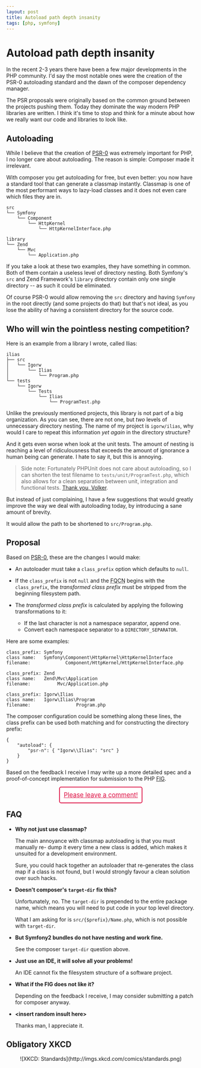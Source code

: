 ```yaml
---
layout: post
title: Autoload path depth insanity
tags: [php, symfony]
---
```


# Autoload path depth insanity

In the recent 2-3 years there have been a few major developments in the PHP
community. I'd say the most notable ones were the creation of the PSR-0
autoloading standard and the dawn of the composer dependency manager.

The PSR proposals were originally based on the common ground between the
projects pushing them. Today they dominate the way modern PHP libraries are
written. I think it's time to stop and think for a minute about how we really
want our code and libraries to look like.

## Autoloading

While I believe that the creation of
[PSR-0](https://github.com/php-fig/fig-standards/blob/master/accepted/PSR-0.md)
was extremely important for PHP, I no longer care about autoloading. The reason
is simple: Composer made it irrelevant.

With composer you get autoloading for free, but even better: you now have a
standard tool that can generate a classmap instantly. Classmap is one of the
most performant ways to lazy-load classes and it does not even care which
files they are in.

    src
    └── Symfony
        └── Component
            └── HttpKernel
                └── HttpKernelInterface.php

    library
    └── Zend
        └── Mvc
            └── Application.php

If you take a look at these two examples, they have something in common. Both
of them contain a useless level of directory nesting. Both Symfony's `src` and
Zend Framework's `library` directory contain only one single directory -- as
such it could be eliminated.

Of course PSR-0 would allow removing the `src` directory and having `Symfony`
in the root directly (and some projects do that) but that's not ideal, as you
lose the ability of having a consistent directory for the source code.

## Who will win the pointless nesting competition?

Here is an example from a library I wrote, called Ilias:

    ilias
    ├── src
    │   └── Igorw
    │       └── Ilias
    │           └── Program.php
    └── tests
        └── Igorw
            └── Tests
                └── Ilias
                    └── ProgramTest.php

Unlike the previously mentioned projects, this library is not part of a big
organization. As you can see, there are not one, but *two* levels of
unnecessary directory nesting. The name of my project is `igorw/ilias`, why
would I care to repeat this information *yet again* in the directory
structure?

And it gets even worse when look at the unit tests. The amount of nesting is
reaching a level of ridiculousness that exceeds the amount of ignorance a
human being can generate. I hate to say it, but this is annoying.

> Side note: Fortunately PHPUnit does not care about autoloading, so I can
> shorten the test filename to `tests/unit/ProgramTest.php`, which also allows
> for a clean separation between unit, integration and functional tests.
> [Thank you, Volker](https://twitter.com/__edorian).

But instead of just complaining, I have a few suggestions that would greatly
improve the way we deal with autoloading today, by introducing a sane amount
of brevity.

It would allow the path to be shortened to `src/Program.php`.

## Proposal

Based on [PSR-0](https://github.com/php-fig/fig-standards/blob/master/accepted/PSR-0.md),
these are the changes I would make:

* An autoloader must take a `class_prefix` option which defaults to `null`.

* If the `class_prefix` is not `null` and the <abbr title="Fully-qualified
  class name">FQCN</abbr> begins with the `class_prefix`, the *transformed
  class prefix* must be stripped from the beginning filesystem path.

* The *transformed class prefix* is calculated by applying the following
  transformations to it:

  * If the last character is not a namespace separator, append one.
  * Convert each namespace separator to a `DIRECTORY_SEPARATOR`.

Here are some examples:

    class_prefix: Symfony
    class name:   Symfony\Component\HttpKernel\HttpKernelInterface
    filename:             Component/HttpKernel/HttpKernelInterface.php

    class_prefix: Zend
    class name:   Zend\Mvc\Application
    filename:          Mvc/Application.php

    class_prefix: Igorw\Ilias
    class name:   Igorw\Ilias\Program
    filename:                 Program.php

The composer configuration could be something along these lines, the class
prefix can be used both matching and for constructing the directory prefix:

    {
        "autoload": {
            "psr-n": { "Igorw\\Ilias": "src" }
        }
    }

Based on the feedback I receive I may write up a more detailed spec and a
proof-of-concept implementation for submission to the PHP
[FIG](http://www.php-fig.org/).

<center style="margin-top: 25px;">
    <big>
        <a  href="https://gist.github.com/4600419"
            style="background: white; border: 2px #d14 solid; border-radius: 5px; padding: 10px; color: #d14;">
            Please leave a comment!
        </a>
    </big>
</center>

## FAQ

* **Why not just use classmap?**

  The main annoyance with classmap autoloading is that you must manually re-
  dump it every time a new class is added, which makes it unsuited for a
  development environment.

  Sure, you could hack together an autoloader that re-generates the class map
  if a class is not found, but I would strongly favour a clean solution over
  such hacks.

* **Doesn't composer's `target-dir` fix this?**

  Unfortunately, no. The `target-dir` is prepended to the entire package name,
  which means you will need to put code in your top level directory.

  What I am asking for is `src/{$prefix}/Name.php`, which is not possible with
  `target-dir`.

* **But Symfony2 bundles do not have nesting and work fine.**

  See the composer `target-dir` question above.

* **Just use an IDE, it will solve all your problems!**

  An IDE cannot fix the filesystem structure of a software project.

* **What if the FIG does not like it?**

  Depending on the feedback I receive, I may consider submitting a patch for
  composer anyway.

* **&lt;insert random insult here&gt;**

  Thanks man, I appreciate it.

## Obligatory XKCD

<center>
    ![XKCD: Standards](http://imgs.xkcd.com/comics/standards.png)
</center>
